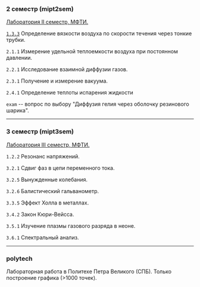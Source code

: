 ### 2 семестр (mipt2sem)
[Лаборатория II семестр, МФТИ.](https://mipt.ru/education/chair/physics/S_II/lab/)

[`1.3.3`](https://github.com/YHx07/laboratory/tree/master/mipt2sem/1.3.3) Определение вязкости воздуха по скорости течения через тонкие трубки.

`2.1.1` Измерение удельной теплоемкости воздуха при постоянном давлении.

`2.2.1` Исследование взаимной диффузии газов.

`2.3.1` Получение и измерение вакуума.

`2.4.1` Определение теплоты испарения жидкости

`exam` -- вопрос по выбору "Диффузия гелия через оболочку резинового шарика".

---

### 3 семестр (mipt3sem)
[Лаборатория III семестр, МФТИ.](https://mipt.ru/education/chair/physics/S_III/lab_el.php)

`1.2.2` Резонанс напряжений.

`3.2.1` Сдвиг фаз в цепи переменного тока.

`3.2.5` Вынужденные колебания.

`3.2.6` Балистический гальванометр.

`3.3.5` Эффект Холла в металлах.

`3.4.2` Закон Кюри-Вейсса.

`3.5.1` Изучение плазмы газового разряда в неоне.

`3.6.1` Спектральный анализ.

---

### polytech
Лабораторная работа в Политехе Петра Великого (СПБ). Только построение графика (>1000 точек).
